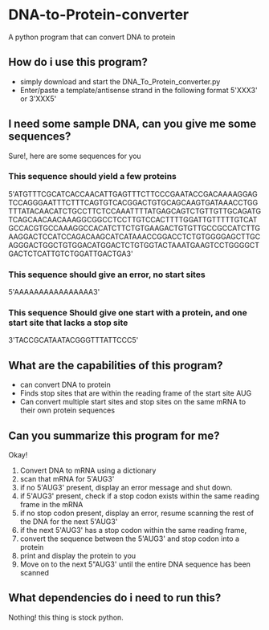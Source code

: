 # DNA-to-Protein-converter
A python program that can convert DNA to protein

## How do i use this program?

- simply download and start the DNA_To_Protein_converter.py
- Enter/paste a template/antisense strand in the following format 5'XXX3' or 3'XXX5'

## I need some sample DNA, can you give me some sequences?

Sure!, here are some sequences for you

### This sequence should yield a few proteins
5'ATGTTTCGCATCACCAACATTGAGTTTCTTCCCGAATACCGACAAAAGGAGTCCAGGGAATTTCTTTCAGTGTCACGGACTGTGCAGCAAGTGATAAACCTGGTTTATACAACATCTGCCTTCTCCAAATTTTATGAGCAGTCTGTTGTTGCAGATGTCAGCAACAACAAAGGCGGCCTCCTTGTCCACTTTTGGATTGTTTTTGTCATGCCACGTGCCAAAGGCCACATCTTCTGTGAAGACTGTGTTGCCGCCATCTTGAAGGACTCCATCCAGACAAGCATCATAAACCGGACCTCTGTGGGGAGCTTGCAGGGACTGGCTGTGGACATGGACTCTGTGGTACTAAATGAAGTCCTGGGGCTGACTCTCATTGTCTGGATTGACTGA3'

### This sequence should give an error, no start sites
5'AAAAAAAAAAAAAAAA3' 

### This sequence Should give one start with a protein, and one start site that lacks a stop site
3'TACCGCATAATACGGGTTTATTCCC5'

## What are the capabilities of this program?

- can convert DNA to protein 
- Finds stop sites that are within the reading frame of the start site AUG
- Can convert multiple start sites and stop sites on the same mRNA to their own protein sequences

## Can you summarize this program for me?
Okay!
1. Convert DNA to mRNA using a dictionary
2. scan that mRNA for 5'AUG3'
3. if no 5'AUG3' present, display an error message and shut down.
4. if 5'AUG3' present, check if a stop codon exists within the same reading frame in the mRNA
5. if no stop codon present, display an error, resume scanning the rest of the DNA for the next 5'AUG3'
6. if the next 5'AUG3' has a stop codon within the same reading frame,
7. convert the sequence between the 5'AUG3' and stop codon into a protein
8. print and display the protein to you
9. Move on to the next 5"AUG3' until the entire DNA sequence has been scanned

## What dependencies do i need to run this?
Nothing! this thing is stock python.


